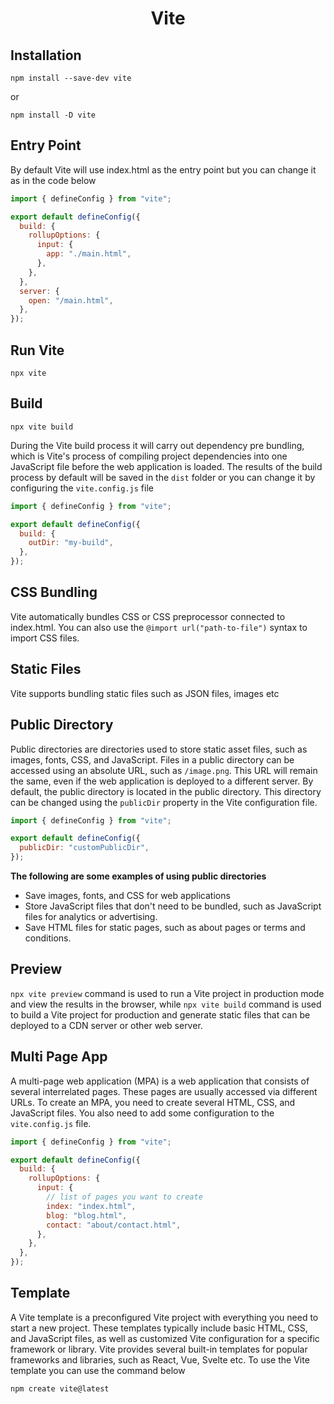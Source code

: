 <h1 align="center">Vite</h1>

## Installation

```console
npm install --save-dev vite
```

or <br>

```console
npm install -D vite
```

## Entry Point

By default Vite will use index.html as the entry point but you can change it as in the code below

```javascript
import { defineConfig } from "vite";

export default defineConfig({
  build: {
    rollupOptions: {
      input: {
        app: "./main.html",
      },
    },
  },
  server: {
    open: "/main.html",
  },
});
```

## Run Vite

```console
npx vite
```

## Build

```console
npx vite build
```

During the Vite build process it will carry out dependency pre bundling, which is Vite's process of compiling project dependencies into one JavaScript file before the web application is loaded. The results of the build process by default will be saved in the `dist` folder or you can change it by configuring the `vite.config.js` file

```javascript
import { defineConfig } from "vite";

export default defineConfig({
  build: {
    outDir: "my-build",
  },
});
```

## CSS Bundling

Vite automatically bundles CSS or CSS preprocessor connected to index.html. You can also use the `@import url("path-to-file")` syntax to import CSS files.

## Static Files

Vite supports bundling static files such as JSON files, images etc

## Public Directory

Public directories are directories used to store static asset files, such as images, fonts, CSS, and JavaScript. Files in a public directory can be accessed using an absolute URL, such as `/image.png`. This URL will remain the same, even if the web application is deployed to a different server. By default, the public directory is located in the public directory. This directory can be changed using the `publicDir` property in the Vite configuration file.

```javascript
import { defineConfig } from "vite";

export default defineConfig({
  publicDir: "customPublicDir",
});
```

**The following are some examples of using public directories** <br>

- Save images, fonts, and CSS for web applications
- Store JavaScript files that don't need to be bundled, such as JavaScript files for analytics or advertising.
- Save HTML files for static pages, such as about pages or terms and conditions.

## Preview

`npx vite preview` command is used to run a Vite project in production mode and view the results in the browser, while `npx vite build` command is used to build a Vite project for production and generate static files that can be deployed to a CDN server or other web server.

## Multi Page App

A multi-page web application (MPA) is a web application that consists of several interrelated pages. These pages are usually accessed via different URLs. To create an MPA, you need to create several HTML, CSS, and JavaScript files. You also need to add some configuration to the `vite.config.js` file.

```javascript
import { defineConfig } from "vite";

export default defineConfig({
  build: {
    rollupOptions: {
      input: {
        // list of pages you want to create
        index: "index.html",
        blog: "blog.html",
        contact: "about/contact.html",
      },
    },
  },
});
```

## Template

A Vite template is a preconfigured Vite project with everything you need to start a new project. These templates typically include basic HTML, CSS, and JavaScript files, as well as customized Vite configuration for a specific framework or library. Vite provides several built-in templates for popular frameworks and libraries, such as React, Vue, Svelte etc. To use the Vite template you can use the command below

```console
npm create vite@latest
```
